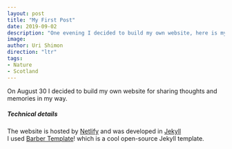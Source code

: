 ```yaml
---
layout: post
title: "My First Post"
date: 2019-09-02
description: "One evening I decided to build my own website, here is my first post"
image: 
author: Uri Shimon
direction: "ltr"
tags: 
- Nature
- Scotland
---
```

On August 30 I decided to build my own website for sharing thoughts and memories in my way.  

##### Technical details
The website is hosted by [Netlify](https://www.netlify.com/ "Netlify") and was developed in [Jekyll](https://jekyllrb.com/ "Jekyll")  
I used [Barber Template](http://barber.samesies.io/ "Barber Template")! which is a cool open-source Jekyll template.